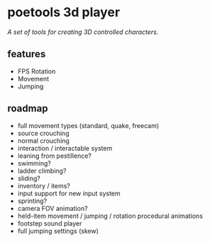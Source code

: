 # poetools 3d player
_A set of tools for creating 3D controlled characters._

## features
- FPS Rotation
- Movement
- Jumping

## roadmap
- full movement types (standard, quake, freecam)
- source crouching
- normal crouching
- interaction / interactable system
- leaning from pestillence?
- swimming?
- ladder climbing?
- sliding?
- inventory / items?
- input support for new input system
- sprinting?
- camera FOV animation?
- held-item movement / jumping / rotation procedural animations
- footstep sound player
- full jumping settings (skew)
